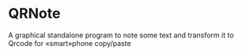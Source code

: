 # QRNote
A graphical standalone program to note some text and transform it to Qrcode for «smart»phone copy/paste
